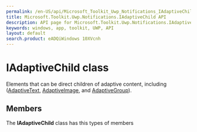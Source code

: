 ```yaml
---
permalink: /en-US/api/Microsoft_Toolkit_Uwp_Notifications_IAdaptiveChild.htm
title: Microsoft.Toolkit.Uwp.Notifications.IAdaptiveChild API 
description: API page for Microsoft.Toolkit.Uwp.Notifications.IAdaptiveChild
keywords: windows, app, toolkit, UWP, API
layout: default
search.product: eADQiWindows 10XVcnh
---
```



# IAdaptiveChild class

Elements that can be direct children of adaptive content, including ([AdaptiveText](Microsoft_Toolkit_Uwp_Notifications_AdaptiveText.htm), [AdaptiveImage](Microsoft_Toolkit_Uwp_Notifications_AdaptiveImage.htm), and [AdaptiveGroup](Microsoft_Toolkit_Uwp_Notifications_AdaptiveGroup.htm)).

## Members

The **IAdaptiveChild** class has this types of members
